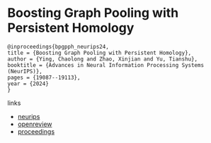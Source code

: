 # Boosting Graph Pooling with Persistent Homology

```
@inproceedings{bpgpph_neurips24,
title = {Boosting Graph Pooling with Persistent Homology},
author = {Ying, Chaolong and Zhao, Xinjian and Yu, Tianshu},
booktitle = {Advances in Neural Information Processing Systems (NeurIPS)},
pages = {19087--19113},
year = {2024}
}
```

links
- [neurips](https://nips.cc/Conferences/2024/Schedule?showEvent=94823)
- [openreview](https://openreview.net/forum?id=WcmqdY2AKu)
- [proceedings](https://papers.nips.cc//paper_files/paper/2024/hash/21f76686538a5f06dc431efea5f475f5-Abstract-Conference.html)
